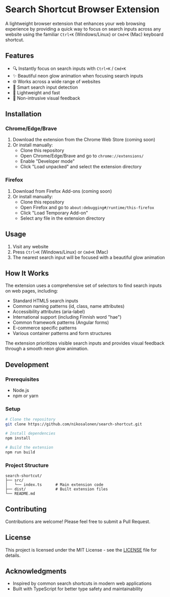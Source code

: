 # Search Shortcut Browser Extension

A lightweight browser extension that enhances your web browsing experience by providing a quick way to focus on search inputs across any website using the familiar `Ctrl+K` (Windows/Linux) or `Cmd+K` (Mac) keyboard shortcut.

## Features

- 🔍 Instantly focus on search inputs with `Ctrl+K` / `Cmd+K`
- ✨ Beautiful neon glow animation when focusing search inputs
- 🌐 Works across a wide range of websites
- 🎯 Smart search input detection
- 🚀 Lightweight and fast
- 🎨 Non-intrusive visual feedback

## Installation

### Chrome/Edge/Brave
1. Download the extension from the Chrome Web Store (coming soon)
2. Or install manually:
   - Clone this repository
   - Open Chrome/Edge/Brave and go to `chrome://extensions/`
   - Enable "Developer mode"
   - Click "Load unpacked" and select the extension directory

### Firefox
1. Download from Firefox Add-ons (coming soon)
2. Or install manually:
   - Clone this repository
   - Open Firefox and go to `about:debugging#/runtime/this-firefox`
   - Click "Load Temporary Add-on"
   - Select any file in the extension directory

## Usage

1. Visit any website
2. Press `Ctrl+K` (Windows/Linux) or `Cmd+K` (Mac)
3. The nearest search input will be focused with a beautiful glow animation

## How It Works

The extension uses a comprehensive set of selectors to find search inputs on web pages, including:
- Standard HTML5 search inputs
- Common naming patterns (id, class, name attributes)
- Accessibility attributes (aria-label)
- International support (including Finnish word "hae")
- Common framework patterns (Angular forms)
- E-commerce specific patterns
- Various container patterns and form structures

The extension prioritizes visible search inputs and provides visual feedback through a smooth neon glow animation.

## Development

### Prerequisites
- Node.js
- npm or yarn

### Setup
```bash
# Clone the repository
git clone https://github.com/nikosalonen/search-shortcut.git

# Install dependencies
npm install

# Build the extension
npm run build
```

### Project Structure
```
search-shortcut/
├── src/
│   └── index.ts      # Main extension code
├── dist/             # Built extension files
└── README.md
```

## Contributing

Contributions are welcome! Please feel free to submit a Pull Request.

## License

This project is licensed under the MIT License - see the [LICENSE](LICENSE) file for details.

## Acknowledgments

- Inspired by common search shortcuts in modern web applications
- Built with TypeScript for better type safety and maintainability

